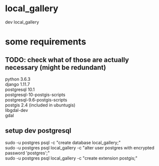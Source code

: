 # local_gallery
dev local_gallery

# some requirements
## TODO: check what of those are actually necessary (might be redundant)
python 3.6.3  
django 1.11.7  
postgresql 10.1  
postgresql-10-postgis-scripts  
postgresql-9.6-postgis-scripts  
postgis 2.4 (included in ubuntugis)  
libgdal-dev  
gdal  

## setup dev postgresql
sudo -u postgres psql -c "create database local_gallery;"  
sudo -u postgres psql local_gallery -c "alter user postgres with encrypted password 'postgres';"  
sudo -u postgres psql local_gallery -c "create extension postgis;"  